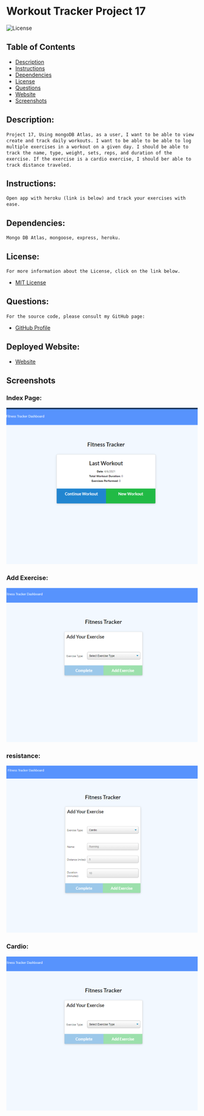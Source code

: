 # Workout Tracker Project 17

![License](https://img.shields.io/badge/License-MIT-blue.svg 'License Badge')

## Table of Contents

- [Description](#description)
- [Instructions](#instructions)
- [Dependencies](#dependencies)
- [License](#license)
- [Questions](#questions)
- [Website](#website)
- [Screenshots](#screenshots)

## Description:

    Project 17, Using mongoDB Atlas, as a user, I want to be able to view create and track daily workouts. I want to be able to be able to log multiple exercises in a workout on a given day. I should be able to track the name, type, weight, sets, reps, and duration of the exercise. If the exercise is a cardio exercise, I should ber able to track distance traveled.

## Instructions:

    Open app with heroku (link is below) and track your exercises with ease.

## Dependencies:

    Mongo DB Atlas, mongoose, express, heroku.

## License:

    For more information about the License, click on the link below.

- [MIT License](https://opensource.org/licenses/MIT)

## Questions:

    For the source code, please consult my GitHub page:

- [GitHub Profile](https://github.com/jlw429)

## Deployed Website:

- [Website](https://quiet-castle-58888.herokuapp.com/?id=606cca00faf158001519e3c2)

## Screenshots

### Index Page:

![Homepage](public/images/workout_home.png 'Homepage')

### Add Exercise:

![Add](public/images/workout_add.png 'Add Exercise')

### resistance:

![Resistance](public/images/workout_resistance.png 'Add Resistance')

### Cardio:

![Cardio](public/images/workout_cardio.png 'Cardio')
